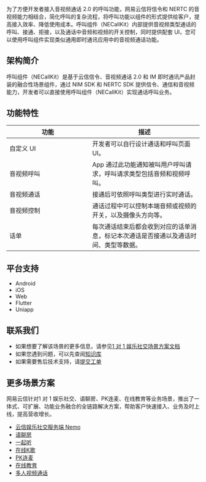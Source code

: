 为了方便开发者接入音视频通话 2.0 的呼叫功能，网易云信将信令和 NERTC 的音视频能力相结合，简化呼叫的复杂流程，将呼叫功能以组件的形式提供给客户，提高接入效率、降低使用成本。呼叫组件（NECallKit）内部提供音视频类型通话的呼叫、接通、拒接，以及通话中音频和视频的开关控制，同时提供配套 UI，您可以使用呼叫组件实现类似通用即时通讯应用中的音视频通话功能。

## 架构简介
呼叫组件（NECallKit）是基于云信信令、音视频通话 2.0 和 IM 即时通讯产品封装的融合性场景组件，通过 NIM SDK 和 NERTC SDK 提供信令、通信和音视频能力，开发者可以直接使用呼叫组件（NECallKit）实现通话呼叫业务。


## 功能特性
| <div style="width: 200px">功能</div> | 描述 |
|---|---|
| 自定义 UI | 开发者可以自行设计通话和呼叫页面 UI。 |
| 音视频呼叫 | App 通过此功能通知被叫用户呼叫请求，呼叫请求类型包括音频和视频呼叫。 |
| 音视频通话 | 接通后可依照呼叫类型进行实时通话。 |
| 音视频控制 | 通话过程中可以控制本端音频或视频的开关，以及摄像头方向等。 |
| 话单 | 每次通话结束后都会收到对应的话单消息，标记本次通话是否接通以及通话时间、类型等数据。 |

## 平台支持

* Android
* iOS
* Web
* Flutter
* Uniapp

## 联系我们

- 如果想要了解该场景的更多信息，请参见[1 对 1 娱乐社交场景方案文档](https://doc.yunxin.163.com/1v1-social/docs/jk2OTI0NTM?platform=android)
- 如果您遇到问题，可以先查阅[知识库](https://faq.yunxin.163.com/kb/main/#/)
- 如果需要售后技术支持，请[提交工单](https://app.yunxin.163.com/index#/issue/submit)  

## 更多场景方案
网易云信针对1 对 1 娱乐社交、语聊房、PK连麦、在线教育等业务场景，推出了一体式、可扩展、功能业务融合的全链路解决方案，帮助客户快速接入、业务及时上线，提高营收增长。
- [云信娱乐社交服务端 Nemo](https://github.com/netease-kit/nemo)
- [语聊房](https://github.com/netease-kit/NEChatroom)
- [一起听](https://github.com/netease-kit/NEListenTogether)
- [在线K歌](https://github.com/netease-kit/NEKaraoke)
- [PK连麦](https://github.com/netease-kit/OnlinePK)
- [在线教育](https://github.com/netease-kit/WisdomEducation)
- [多人视频通话](https://github.com/netease-kit/NEGroupCall)
